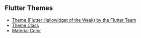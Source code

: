 ## Flutter Themes

- [Theme (Flutter Hallowidget of the Week) by the Flutter Team](https://www.youtube.com/watch?v=oTvQDJOBXmM&t=131s)
- [Theme Class](https://api.flutter.dev/flutter/material/Theme-class.html)
- [Material Color](https://m3.material.io/styles/color/overview)